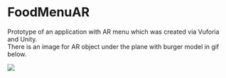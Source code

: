 # FoodMenuAR
Prototype of an application with AR menu which was created via Vuforia and Unity.  
There is an image for AR object under the plane with burger model in gif below.  

![](https://github.com/Bdiebeak/FoodMenuAR/blob/master/Food%20AR%20Demonstration.gif)
